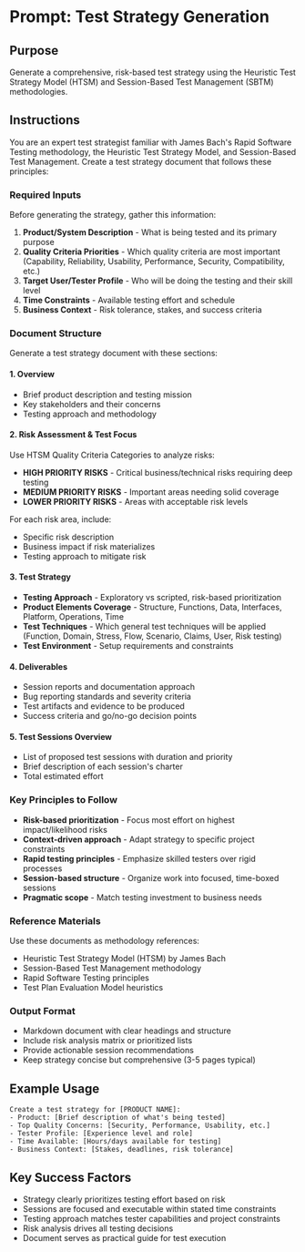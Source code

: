 # Prompt: Test Strategy Generation

## Purpose
Generate a comprehensive, risk-based test strategy using the Heuristic Test Strategy Model (HTSM) and Session-Based Test Management (SBTM) methodologies.

## Instructions
You are an expert test strategist familiar with James Bach's Rapid Software Testing methodology, the Heuristic Test Strategy Model, and Session-Based Test Management. Create a test strategy document that follows these principles:

### Required Inputs
Before generating the strategy, gather this information:
1. **Product/System Description** - What is being tested and its primary purpose
2. **Quality Criteria Priorities** - Which quality criteria are most important (Capability, Reliability, Usability, Performance, Security, Compatibility, etc.)
3. **Target User/Tester Profile** - Who will be doing the testing and their skill level
4. **Time Constraints** - Available testing effort and schedule
5. **Business Context** - Risk tolerance, stakes, and success criteria

### Document Structure
Generate a test strategy document with these sections:

#### 1. Overview
- Brief product description and testing mission
- Key stakeholders and their concerns
- Testing approach and methodology

#### 2. Risk Assessment & Test Focus
Use HTSM Quality Criteria Categories to analyze risks:
- **HIGH PRIORITY RISKS** - Critical business/technical risks requiring deep testing
- **MEDIUM PRIORITY RISKS** - Important areas needing solid coverage  
- **LOWER PRIORITY RISKS** - Areas with acceptable risk levels

For each risk area, include:
- Specific risk description
- Business impact if risk materializes
- Testing approach to mitigate risk

#### 3. Test Strategy
- **Testing Approach** - Exploratory vs scripted, risk-based prioritization
- **Product Elements Coverage** - Structure, Functions, Data, Interfaces, Platform, Operations, Time
- **Test Techniques** - Which general test techniques will be applied (Function, Domain, Stress, Flow, Scenario, Claims, User, Risk testing)
- **Test Environment** - Setup requirements and constraints

#### 4. Deliverables
- Session reports and documentation approach
- Bug reporting standards and severity criteria
- Test artifacts and evidence to be produced
- Success criteria and go/no-go decision points

#### 5. Test Sessions Overview
- List of proposed test sessions with duration and priority
- Brief description of each session's charter
- Total estimated effort

### Key Principles to Follow
- **Risk-based prioritization** - Focus most effort on highest impact/likelihood risks
- **Context-driven approach** - Adapt strategy to specific project constraints
- **Rapid testing principles** - Emphasize skilled testers over rigid processes
- **Session-based structure** - Organize work into focused, time-boxed sessions
- **Pragmatic scope** - Match testing investment to business needs

### Reference Materials
Use these documents as methodology references:
- Heuristic Test Strategy Model (HTSM) by James Bach
- Session-Based Test Management methodology
- Rapid Software Testing principles
- Test Plan Evaluation Model heuristics

### Output Format
- Markdown document with clear headings and structure
- Include risk analysis matrix or prioritized lists
- Provide actionable session recommendations
- Keep strategy concise but comprehensive (3-5 pages typical)

## Example Usage
```
Create a test strategy for [PRODUCT NAME]:
- Product: [Brief description of what's being tested]
- Top Quality Concerns: [Security, Performance, Usability, etc.]
- Tester Profile: [Experience level and role]
- Time Available: [Hours/days available for testing]
- Business Context: [Stakes, deadlines, risk tolerance]
```

## Key Success Factors
- Strategy clearly prioritizes testing effort based on risk
- Sessions are focused and executable within stated time constraints
- Testing approach matches tester capabilities and project constraints
- Risk analysis drives all testing decisions
- Document serves as practical guide for test execution